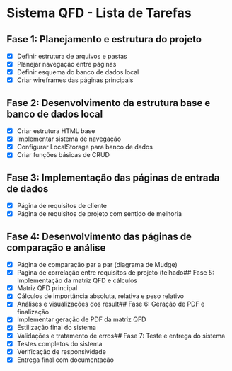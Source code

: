 # Sistema QFD - Lista de Tarefas

## Fase 1: Planejamento e estrutura do projeto
- [x] Definir estrutura de arquivos e pastas
- [x] Planejar navegação entre páginas
- [x] Definir esquema do banco de dados local
- [x] Criar wireframes das páginas principais

## Fase 2: Desenvolvimento da estrutura base e banco de dados local
- [x] Criar estrutura HTML base
- [x] Implementar sistema de navegação
- [x] Configurar LocalStorage para banco de dados
- [x] Criar funções básicas de CRUD

## Fase 3: Implementação das páginas de entrada de dados
- [x] Página de requisitos de cliente
- [x] Página de requisitos de projeto com sentido de melhoria

## Fase 4: Desenvolvimento das páginas de comparação e análise
- [x] Página de comparação par a par (diagrama de Mudge)
- [x] Página de correlação entre requisitos de projeto (telhado## Fase 5: Implementação da matriz QFD e cálculos
- [x] Matriz QFD principal
- [x] Cálculos de importância absoluta, relativa e peso relativo
- [x] Análises e visualizações dos result## Fase 6: Geração de PDF e finalização
- [x] Implementar geração de PDF da matriz QFD
- [x] Estilização final do sistema
- [x] Validações e tratamento de erros## Fase 7: Teste e entrega do sistema
- [x] Testes completos do sistema
- [x] Verificação de responsividade
- [x] Entrega final com documentação
